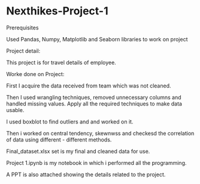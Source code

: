 # Nexthikes-Project-1
Prerequisites

Used Pandas, Numpy, Matplotlib and Seaborn libraries to work on project

Project detail:

This project is for travel details of employee.

Worke done on Project:

First I acquire the data received from team which was not cleaned.

Then I used wrangling techniques, removed unnecessary columns and handled missing values. Apply all the required techniques to make data usable. 

I used boxblot to find outliers and and worked on it.

Then i worked on central tendency, skewnwss and checkesd the correlation of data using different - different methods.

Final_dataset.xlsx set is my final and cleaned data for use.

Project 1.ipynb is my notebook in which i performed all the programming.

A PPT is also attached showing the details related to the project.
